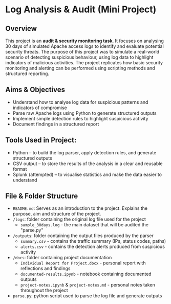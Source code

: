 # Log Analysis & Audit (Mini Project)

## Overview
This project is an **audit & security monitoring task**. It focuses on analysing 30 days of simulated Apache access logs to identify and evaluate potential security threats. The purpose of this project was to simulate a real-world scenario of detecting suspicious behaviour, using log data to highlight indicators of malicious activities. The project replicates how basic security monitoring and alerting can be performed using scripting methods and structured reporting.

## Aims & Objectives
- Understand how to analyse log data for suspicious patterns and indicators of compromise
- Parse raw Apache logs using Python to generate structured outputs
- Implement simple detection rules to highlight suspicious activity
- Document findings in a structured report

## Tools Used in Project:
- Python – to build the log parser, apply detection rules, and generate structured outputs
- CSV output – to store the results of the analysis in a clear and reusable format
- Splunk (attempted) – to visualise statistics and make the data easier to understand

## File & Folder Structure
- `README.md`: Serves as an introduction to the project. Explains the purpose, aim and structure of the project.
- `/logs`: folder containing the original log file used for the project
    - `sample_30days.log` - the main dataset that will be audited the "parse.py"
- `/outputs`: folder containing the output files produced by the parser
    - `summary.csv` - contains the traffic summary (IPs, status codes, paths)
    - `alerts.csv` - contains the detection alerts produced from suspicious activity
- `/docs`: folder containing project documentation
    - `Individual Report for Project.docx` - personal report with reflections and findings
    - `documented-results.ipynb` - notebook containing documented outputs
    - `project-notes.ipynb` & `project-notes.md` - personal notes taken throughout the project
- `parse.py`: python script used to parse the log file and generate outputs